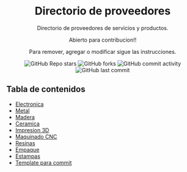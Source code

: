 <h1 align="center" style="margin-top: 0px;">Directorio de proveedores</h1>
<p align="center" >Directorio de proveedores de servicios y productos.</p>
<p align="center" >Abierto para contribucion!!</p>
<p align="center" >Para remover, agregar o modificar sigue las instrucciones.</p>

<div align="center" >
  
  ![GitHub Repo stars](https://img.shields.io/github/stars/Mathiaszmrga/proveedores?style=plastic)
  ![GitHub forks](https://img.shields.io/github/forks/Mathiaszmrga/proveedores?style=plastic)
  ![GitHub commit activity](https://img.shields.io/github/commit-activity/w/Mathiaszmrga/proveedores?style=plastic)
  ![GitHub last commit](https://img.shields.io/github/last-commit/Mathiaszmrga/proveedores?style=plastic)
  
</div>

## Tabla de contenidos

- [Electronica](https://github.com/Mathiaszmrga/proveedores/tree/main/Electronica)
- [Metal](https://github.com/Mathiaszmrga/proveedores/tree/main/Metal)
- [Madera](https://github.com/Mathiaszmrga/proveedores/tree/main/Madera)
- [Ceramica](https://github.com/Mathiaszmrga/proveedores/tree/main/Ceramica)
- [Impresion 3D](https://github.com/Mathiaszmrga/proveedores/tree/main/Impresion_3D)
- [Maquinado CNC](https://github.com/Mathiaszmrga/proveedores/tree/main/Maquinado_CNC)
- [Resinas](https://github.com/Mathiaszmrga/proveedores/tree/main/Resinas)
- [Empaque](https://github.com/Mathiaszmrga/proveedores/tree/main/Empaque)
- [Estampas](https://github.com/Mathiaszmrga/proveedores/tree/main/Estampas)
- [Template para commit](https://github.com/Mathiaszmrga/proveedores/tree/main/Template_commit)
